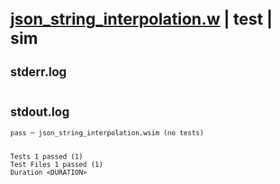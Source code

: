 # [json_string_interpolation.w](../../../../../examples/tests/valid/json_string_interpolation.w) | test | sim

## stderr.log
```log

```

## stdout.log
```log
pass ─ json_string_interpolation.wsim (no tests)
 
 
Tests 1 passed (1)
Test Files 1 passed (1)
Duration <DURATION>
```

